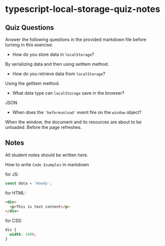 # typescript-local-storage-quiz-notes

## Quiz Questions

Answer the following questions in the provided markdown file before turning in this exercise:

- How do you store data in `localStorage`?

By serializing data and then using setItem method.

- How do you retrieve data from `localStorage`?

Using the getItem method.

- What data type can `localStorage` save in the browser?

JSON

- When does the `'beforeunload'` event fire on the `window` object?

When the window, the document and its resources are about to be unloaded. Before the page refreshes.

## Notes

All student notes should be written here.

How to write `Code Examples` in markdown

for JS:

```javascript
const data = 'Howdy';
```

for HTML:

```html
<div>
  <p>This is text content</p>
</div>
```

for CSS:

```css
div {
  width: 100%;
}
```
